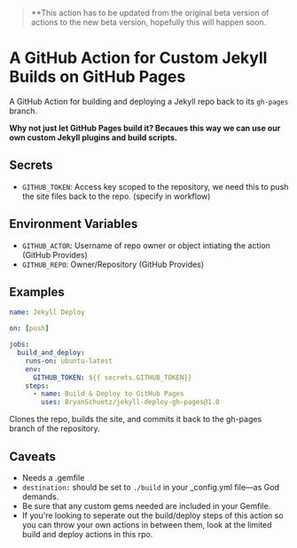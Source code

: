 
> **This action has to be updated from the original beta version of actions to the new beta version, hopefully this will happen soon.

# A GitHub Action for Custom Jekyll Builds on GitHub Pages

A GitHub Action for building and deploying a Jekyll repo back to its `gh-pages` branch. 

**Why not just let GitHub Pages build it? Becaues this way we can use our own custom Jekyll plugins and build scripts.**

## Secrets
* `GITHUB_TOKEN`: Access key scoped to the repository, we need this to push the site files back to the repo. (specify in workflow)
  
## Environment Variables
* `GITHUB_ACTOR`: Username of repo owner or object intiating the action (GitHub Provides)
* `GITHUB_REPO`: Owner/Repository (GitHub Provides)

## Examples

```yml
name: Jekyll Deploy

on: [push]

jobs: 
  build_and_deploy:
    runs-on: ubuntu-latest
    env: 
      GITHUB_TOKEN: ${{ secrets.GITHUB_TOKEN}}
    steps:
      - name: Build & Deploy to GitHub Pages
        uses: BryanSchuetz/jekyll-deploy-gh-pages@1.0
```

Clones the repo, builds the site, and commits it back to the gh-pages branch of the repository.

## Caveats

* Needs a .gemfile
* `destination:` should be set to `./build` in your _config.yml file—as God demands.
* Be sure that any custom gems needed are included in your Gemfile.
* If you're looking to seperate out the build/deploy steps of this action so you can throw your own actions in between them, look at the limited build and deploy actions in this rpo.